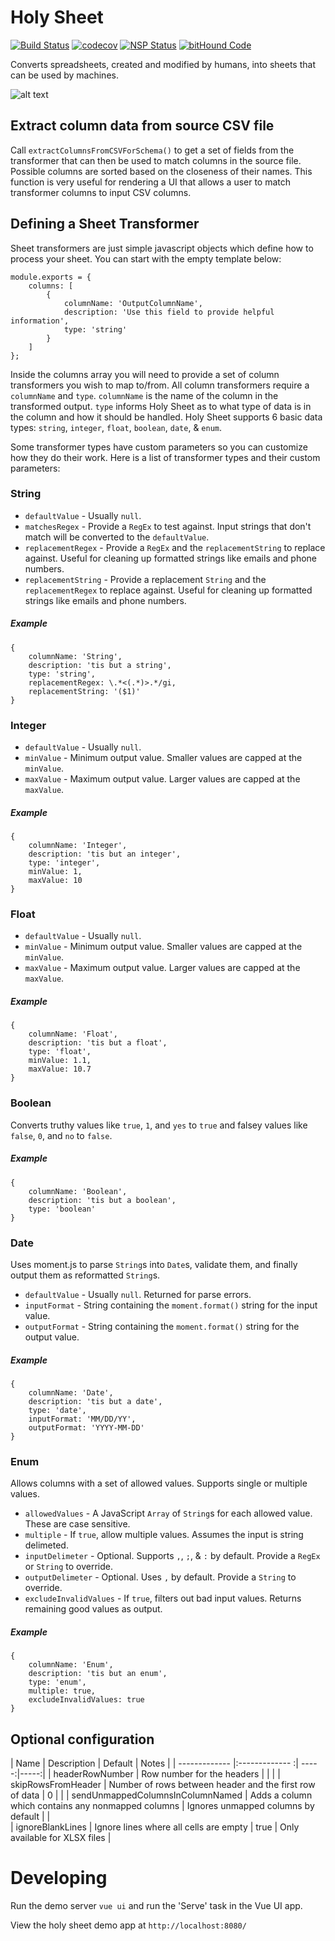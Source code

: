 # Holy Sheet

[![Build Status](https://travis-ci.org/PhinCo/holy-sheet.svg?branch=master)](https://travis-ci.org/PhinCo/holy-sheet)
[![codecov](https://codecov.io/gh/PhinCo/holy-sheet/branch/master/graph/badge.svg)](https://codecov.io/gh/PhinCo/holy-sheet)
[![NSP Status](https://nodesecurity.io/orgs/phinco/projects/ac838375-a07c-4ce6-bcd6-ba220984bf9a/badge)](https://nodesecurity.io/orgs/phinco/projects/ac838375-a07c-4ce6-bcd6-ba220984bf9a)
[![bitHound Code](https://www.bithound.io/github/PhinCo/holy-sheet/badges/code.svg)](https://www.bithound.io/github/PhinCo/holy-sheet)


Converts spreadsheets, created and modified by humans, into sheets that can be used by machines.

![alt text](https://raw.githubusercontent.com/PhinCo/holy-sheet/master/images/holy-sheet-intro.png)


## Extract column data from source CSV file

Call `extractColumnsFromCSVForSchema()` to get a set of fields from the transformer
that can then be used to match columns in the source file. Possible columns are sorted based on the 
closeness of their names. This function is very useful for rendering a UI that allows a user
to match transformer columns to input CSV columns.

## Defining a Sheet Transformer

Sheet transformers are just simple javascript objects which define how to process your sheet. You can start with the
empty template below:

```
module.exports = {
	columns: [
	    {
    	    columnName: 'OutputColumnName',
    	    description: 'Use this field to provide helpful information',
    	    type: 'string'
    	}
	]
};
```

Inside the columns array you will need to provide a set of column transformers you wish to map to/from. All column 
transformers require a `columnName` and `type`. `columnName` is the name of the column in the transformed output. `type`
informs Holy Sheet as to what type of data is in the column and how it should be handled. Holy Sheet supports 6 basic
data types: `string`, `integer`, `float`, `boolean`, `date`, & `enum`. 

Some transformer types have custom parameters so you can customize how they do their work. Here is a list of transformer 
types and their custom parameters:

### String

* `defaultValue` - Usually `null`.
* `matchesRegex` - Provide a `RegEx` to test against. Input strings that don't match will be converted to the `defaultValue`.
* `replacementRegex` - Provide a `RegEx` and the `replacementString` to replace against. Useful for cleaning up formatted strings
like emails and phone numbers.
* `replacementString` - Provide a replacement `String` and the `replacementRegex` to replace against. Useful for cleaning up formatted strings
like emails and phone numbers.

##### Example

```
{
    columnName: 'String',
    description: 'tis but a string',
    type: 'string',
    replacementRegex: \.*<(.*)>.*/gi,
    replacementString: '($1)'
}
```


### Integer

* `defaultValue` - Usually `null`.
* `minValue` - Minimum output value. Smaller values are capped at the `minValue`.
* `maxValue` - Maximum output value. Larger values are capped at the `maxValue`.

##### Example

```
{
    columnName: 'Integer',
    description: 'tis but an integer',
    type: 'integer',
    minValue: 1,
    maxValue: 10
}
```


### Float

* `defaultValue` - Usually `null`.
* `minValue` - Minimum output value. Smaller values are capped at the `minValue`.
* `maxValue` - Maximum output value. Larger values are capped at the `maxValue`.

##### Example

```
{
    columnName: 'Float',
    description: 'tis but a float',
    type: 'float',
    minValue: 1.1,
    maxValue: 10.7
}
```


### Boolean

Converts truthy values like `true`, `1`, and `yes` to `true` and falsey values like
`false`, `0`, and `no` to `false`.

##### Example

```
{
    columnName: 'Boolean',
    description: 'tis but a boolean',
    type: 'boolean'
}
```


### Date

Uses moment.js to parse `String`s into `Date`s, validate them, and finally output them as reformatted `String`s.

* `defaultValue` - Usually `null`. Returned for parse errors.
* `inputFormat` - String containing the `moment.format()` string for the input value.
* `outputFormat` - String containing the `moment.format()` string for the output value.

##### Example

```
{
    columnName: 'Date',
    description: 'tis but a date',
    type: 'date',
    inputFormat: 'MM/DD/YY',
    outputFormat: 'YYYY-MM-DD'
}
```


### Enum

Allows columns with a set of allowed values. Supports single or multiple values.

* `allowedValues` - A JavaScript `Array` of `String`s for each allowed value. These are case sensitive.
* `multiple` - If `true`, allow multiple values. Assumes the input is string delimeted.
* `inputDelimeter` - Optional. Supports `,`, `;`, & `:` by default. Provide a `RegEx` or `String` to override.
* `outputDelimeter` - Optional. Uses `,` by default. Provide a `String` to override.
* `excludeInvalidValues` - If `true`, filters out bad input values. Returns remaining good values as output.

##### Example

```
{
    columnName: 'Enum',
    description: 'tis but an enum',
    type: 'enum',
    multiple: true,
    excludeInvalidValues: true
}
```

## Optional configuration

            	
| Name          | Description          | Default  | Notes | 
| ------------- |:------------- :| -----:|-----:|
| headerRowNumber      |  Row number for the headers |  | |
| skipRowsFromHeader      | Number of rows between header and the first row of data       |   0 | |
| sendUnmappedColumnsInColumnNamed | Adds a column which contains any nonmapped columns      |    Ignores unmapped columns by default | |            	
| ignoreBlankLines | Ignore lines where all cells are empty      |    true | Only available for XLSX files | 

# Developing

Run the demo server `vue ui` and run the 'Serve' task in the Vue UI app.

View the holy sheet demo app at `http://localhost:8080/`


